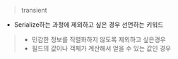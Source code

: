 > transient
-  Serialize하는 과정에 제외하고 싶은 경우 선언하는 키워드
>- 민감한 정보를 직렬화하지 않도록 제외하고 싶은경우
>- 필드의 값이나 객체가 계산해서 얻을 수 있는 값인 경우
